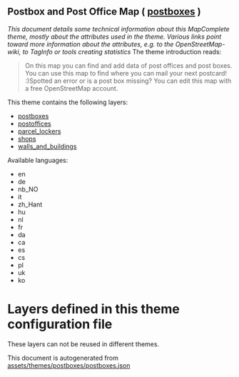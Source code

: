 [//]: # (WARNING: this file is automatically generated. Please find the sources at the bottom and edit those sources)

## Postbox and Post Office Map ( [postboxes](https://mapcomplete.org/postboxes) )
_This document details some technical information about this MapComplete theme, mostly about the attributes used in the theme. Various links point toward more information about the attributes, e.g. to the OpenStreetMap-wiki, to TagInfo or tools creating statistics_
The theme introduction reads:

> On this map you can find and add data of post offices and post boxes. You can use this map to find where you can mail your next postcard! :)Spotted an error or is a post box missing? You can edit this map with a free OpenStreetMap account.

This theme contains the following layers:

 - [postboxes](../Layers/postboxes.md)
 - [postoffices](../Layers/postoffices.md)
 - [parcel_lockers](../Layers/parcel_lockers.md)
 - [shops](../Layers/shops.md)
 - [walls_and_buildings](../Layers/walls_and_buildings.md)

Available languages:

 - en
 - de
 - nb_NO
 - it
 - zh_Hant
 - hu
 - nl
 - fr
 - da
 - ca
 - es
 - cs
 - pl
 - uk
 - ko

# Layers defined in this theme configuration file
These layers can not be reused in different themes.


This document is autogenerated from [assets/themes/postboxes/postboxes.json](https://source.mapcomplete.org/MapComplete/MapComplete/src/branch/develop/assets/themes/postboxes/postboxes.json)

